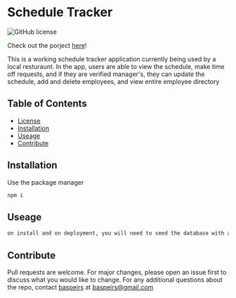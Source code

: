 # Schedule Tracker
![GitHub license](https://img.shields.io/badge/license-None-blue.svg)

Check out the porject [here](https://myschedule1457.herokuapp.com/)!
 
This is a working schedule tracker application currently being used by a local resturaunt. In the app, users are able to view the schedule, make time off requests, and if they are verified manager's, they can update the schedule, add and delete employees, and view entire employee directory

## Table of Contents
* [License](#license)
* [Installation](#installation)
* [Useage](#useage)
* [Contribute](#contribute)

## Installation
Use the package manager 
```bash
npm i
```

## Useage
```bash
on install and on deployment, you will need to seed the database with a schedule and a manager. The application uses one schedule object that will be updated as changes are made. Additionally, to prevent users from creating their own profile without being an employee, a manager must create employees when signed in. 
```

## Contribute
Pull requests are welcome. For major changes, please open an issue first to discuss what you would like to change.
For any additional questions about the repo, contact [baspeirs](undefined) at baspeirs@gmail.com

